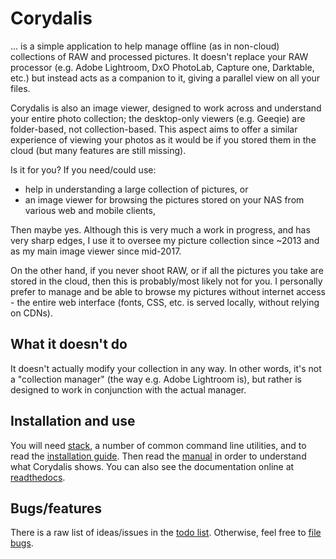 # Corydalis

… is a simple application to help manage offline (as in non-cloud)
collections of RAW and processed pictures. It doesn't replace your RAW
processor (e.g. Adobe Lightroom, DxO PhotoLab, Capture one, Darktable,
etc.) but instead acts as a companion to it, giving a parallel view on
all your files.

Corydalis is also an image viewer, designed to work across and
understand your entire photo collection; the desktop-only viewers
(e.g. Geeqie) are folder-based, not collection-based. This aspect aims
to offer a similar experience of viewing your photos as it would be if
you stored them in the cloud (but many features are still missing).

Is it for you? If you need/could use:

* help in understanding a large collection of pictures, or
* an image viewer for browsing the pictures stored on your NAS from
  various web and mobile clients,

Then maybe yes. Although this is very much a work in progress, and has
very sharp edges, I use it to oversee my picture collection since
~2013 and as my main image viewer since mid-2017.

On the other hand, if you never shoot RAW, or if all the pictures you
take are stored in the cloud, then this is probably/most likely not
for you. I personally prefer to manage and be able to browse my
pictures without internet access - the entire web interface (fonts,
CSS, etc. is served locally, without relying on CDNs).


## What it doesn't do

It doesn't actually modify your collection in any way. In other words,
it's not a "collection manager" (the way e.g. Adobe Lightroom is), but
rather is designed to work in conjunction with the actual manager.

## Installation and use

You will need
[stack](https://docs.haskellstack.org/en/stable/README/), a number of
common command line utilities, and to read the [installation
guide](docs/install.md). Then read the [manual](docs/manual.md) in
order to understand what Corydalis shows. You can also see the
documentation online at
[readthedocs](http://corydalis.readthedocs.io/).

## Bugs/features

There is a raw list of ideas/issues in the [todo
list](docs/todo.md). Otherwise, feel free to [file
bugs](https://github.com/iustin/corydalis/issues).

